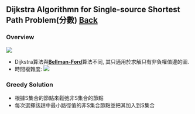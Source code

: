 ## Dijkstra Algorithmn for Single-source Shortest Path Problem(分數)	[Back](./../Greedy.md)

### Overview
<img src="./overview.png">

- Dijkstra算法與[**Bellman-Ford**](./../../DP/Bellman/Bellman.md)算法不同, 其只適用於求解只有非負權值邊的圖.
- 時間複雜度: <img src="./oevlgv.png">

### Greedy Solution
- 根據S集合的節點來鬆弛非S集合的節點
- 每次選擇該趟中最小路徑值的非S集合節點並把其加入到S集合
